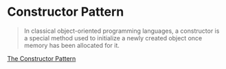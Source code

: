 # Constructor Pattern

> In classical object-oriented programming languages, a constructor is a special method used to initialize a newly created object once memory has been allocated for it.

[The Constructor Pattern](https://www.oreilly.com/library/view/learning-javascript-design/9781449334840/ch09s01.html)

